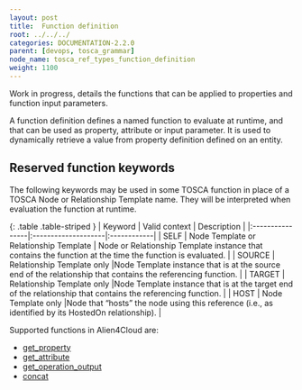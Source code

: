 ```yaml
---
layout: post
title:  Function definition
root: ../../../
categories: DOCUMENTATION-2.2.0
parent: [devops, tosca_grammar]
node_name: tosca_ref_types_function_definition
weight: 1100
---
```

Work in progress, details the functions that can be applied to properties and function input parameters.

A function definition defines a named function to evaluate at runtime, and that can be used as property, attribute or input parameter. It is used to  dynamically retrieve a value from property definition defined on an entity.

## Reserved function keywords
The following keywords may be used in some  TOSCA function in place of a TOSCA Node or Relationship Template name. They will be interpreted when evaluation the function at runtime.

{: .table .table-striped }
| Keyword         | Valid context                | Description |
|:----------------|:--------------------|:------------|
| SELF            | Node Template or Relationship Template                   | Node or Relationship Template instance that contains the function at the time the function is evaluated. |
| SOURCE          | Relationship Template only |Node Template instance that  is at the source end of the relationship that contains the referencing function. |
| TARGET          | Relationship Template only |Node Template instance that  is at the target end of the relationship that contains the referencing function. |
| HOST            | Node Template only |Node that “hosts” the node using this reference (i.e., as identified by its HostedOn relationship). |

Supported functions in Alien4Cloud are:

-  [get_property](#/documentation/2.2.0/devops_guide/tosca_grammar/get_property_definition.html)
-  [get_attribute](#/documentation/2.2.0/devops_guide/tosca_grammar/get_attribute_definition.html)
-  [get_operation_output](#/documentation/2.2.0/devops_guide/tosca_grammar/get_operation_output_definition.html)
-  [concat](#/documentation/2.2.0/devops_guide/tosca_grammar/concat_definition.html)